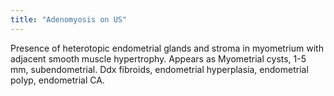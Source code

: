 ```yaml
---
title: "Adenomyosis on US"
---
```

Presence of heterotopic endometrial glands and stroma in myometrium with adjacent smooth muscle hypertrophy. Appears as Myometrial cysts, 1-5 mm, subendometrial. Ddx fibroids, endometrial hyperplasia, endometrial polyp, endometrial CA.

